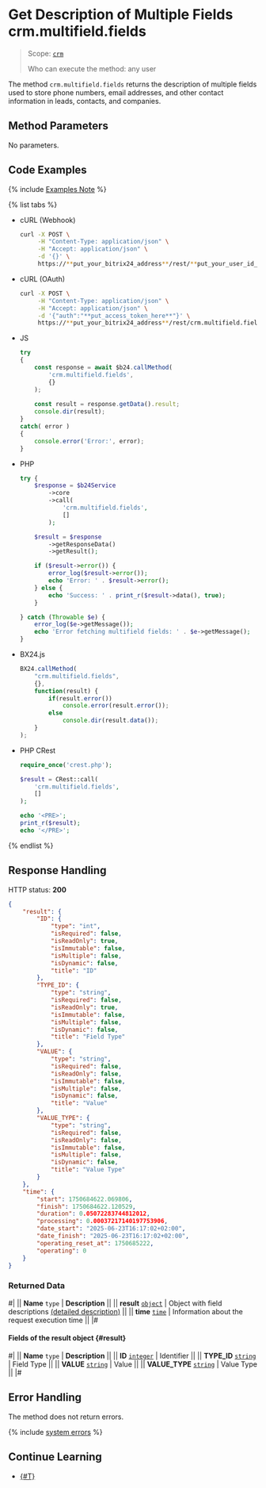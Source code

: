 # Get Description of Multiple Fields crm.multifield.fields

> Scope: [`crm`](../../../scopes/permissions.md)
> 
> Who can execute the method: any user

The method `crm.multifield.fields` returns the description of multiple fields used to store phone numbers, email addresses, and other contact information in leads, contacts, and companies.

## Method Parameters

No parameters.

## Code Examples

{% include [Examples Note](../../../../_includes/examples.md) %}

{% list tabs %}

- cURL (Webhook)

    ```bash
    curl -X POST \
         -H "Content-Type: application/json" \
         -H "Accept: application/json" \
         -d '{}' \
         https://**put_your_bitrix24_address**/rest/**put_your_user_id_here**/**put_your_webhook_here**/crm.multifield.fields
    ```

- cURL (OAuth)

    ```bash
    curl -X POST \
         -H "Content-Type: application/json" \
         -H "Accept: application/json" \
         -d '{"auth":"**put_access_token_here**"}' \
         https://**put_your_bitrix24_address**/rest/crm.multifield.fields
    ```

- JS

    ```js
    try
    {
    	const response = await $b24.callMethod(
    		'crm.multifield.fields',
    		{}
    	);
    	
    	const result = response.getData().result;
    	console.dir(result);
    }
    catch( error )
    {
    	console.error('Error:', error);
    }
    ```

- PHP

    ```php
    try {
        $response = $b24Service
            ->core
            ->call(
                'crm.multifield.fields',
                []
            );
    
        $result = $response
            ->getResponseData()
            ->getResult();
    
        if ($result->error()) {
            error_log($result->error());
            echo 'Error: ' . $result->error();
        } else {
            echo 'Success: ' . print_r($result->data(), true);
        }
    
    } catch (Throwable $e) {
        error_log($e->getMessage());
        echo 'Error fetching multifield fields: ' . $e->getMessage();
    }
    ```

- BX24.js

    ```js
    BX24.callMethod(
        "crm.multifield.fields",
        {},
        function(result) {
            if(result.error())
                console.error(result.error());
            else
                console.dir(result.data());
        }
    );
    ```

- PHP CRest

    ```php
    require_once('crest.php');

    $result = CRest::call(
        'crm.multifield.fields',
        []
    );

    echo '<PRE>';
    print_r($result);
    echo '</PRE>';
    ```

{% endlist %}

## Response Handling

HTTP status: **200**

```json
{
    "result": {
        "ID": {
            "type": "int",
            "isRequired": false,
            "isReadOnly": true,
            "isImmutable": false,
            "isMultiple": false,
            "isDynamic": false,
            "title": "ID"
        },
        "TYPE_ID": {
            "type": "string",
            "isRequired": false,
            "isReadOnly": true,
            "isImmutable": false,
            "isMultiple": false,
            "isDynamic": false,
            "title": "Field Type"
        },
        "VALUE": {
            "type": "string",
            "isRequired": false,
            "isReadOnly": false,
            "isImmutable": false,
            "isMultiple": false,
            "isDynamic": false,
            "title": "Value"
        },
        "VALUE_TYPE": {
            "type": "string",
            "isRequired": false,
            "isReadOnly": false,
            "isImmutable": false,
            "isMultiple": false,
            "isDynamic": false,
            "title": "Value Type"
        }
    },
    "time": {
        "start": 1750684622.069806,
        "finish": 1750684622.120529,
        "duration": 0.05072283744812012,
        "processing": 0.00037217140197753906,
        "date_start": "2025-06-23T16:17:02+02:00",
        "date_finish": "2025-06-23T16:17:02+02:00",
        "operating_reset_at": 1750685222,
        "operating": 0
    }
}
```

### Returned Data

#|
|| **Name**
`type` | **Description** ||
|| **result**
[`object`](../../../data-types.md) | Object with field descriptions [(detailed description)](#result) ||
|| **time**
[`time`](../../../data-types.md#time) | Information about the request execution time ||
|#

#### Fields of the result object {#result}

#|
|| **Name**
`type` | **Description** ||
|| **ID**
[`integer`](../../../data-types.md) | Identifier ||
|| **TYPE_ID**
[`string`](../../../data-types.md) | Field Type ||
|| **VALUE**
[`string`](../../../data-types.md) | Value ||
|| **VALUE_TYPE**
[`string`](../../../data-types.md) | Value Type ||
|#

## Error Handling

The method does not return errors.

{% include [system errors](./../../../../_includes/system-errors.md) %}

## Continue Learning

- [{#T}](../index.md)